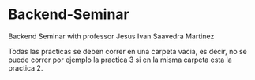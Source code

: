 # Backend-Seminar
Backend Seminar with professor Jesus Ivan Saavedra Martinez

Todas las practicas se deben correr en una carpeta vacia, es decir, no se puede correr por ejemplo la practica 3 si en la misma carpeta esta la practica 2.